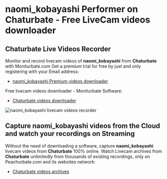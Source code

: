 # naomi_kobayashi Performer on Chaturbate - Free LiveCam videos downloader

## Chaturbate Live Videos Recorder

Monitor and record livecam videos of **naomi_kobayashi** from **Chaturbate** with Moniturbate.com
Get a premium trial for free by just and only registering with your Email address:
* [naomi_kobayashi Premium videos downloader](https://moniturbate.com/request-demo-licence-key.html)

Free livecam videos downloader - Moniturbate Software:
* [Chaturbate videos downloader](https://moniturbate.com/moniturbate-download-software.html)

![naomi_kobayashi livecam videos recorder](https://peachurnet.com/templates/moniturbate-software.png)


## Capture naomi_kobayashi videos from the Cloud and watch your recordings on Streaming

Without the need of downloading a software, capture **naomi_kobayashi** livecam videos from **Chaturbate** 100% online.
Watch Livecam archives from **Chaturbate** unlimitedly from thousands of existing recordings, only on Peachurbate.com and its websites network:
* [Chaturbate videos archives](https://peachurnet.com/)